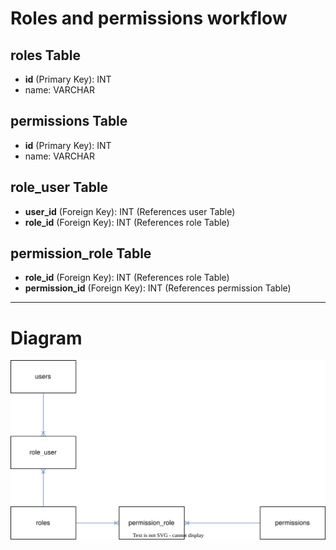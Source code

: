 # Roles and permissions workflow

## roles Table

- **id** (Primary Key): INT
- name: VARCHAR

## permissions Table

- **id** (Primary Key): INT
- name: VARCHAR

## role_user Table

- **user_id** (Foreign Key): INT (References user Table)
- **role_id** (Foreign Key): INT (References role Table)

## permission_role Table

- **role_id** (Foreign Key): INT (References role Table)
- **permission_id** (Foreign Key): INT (References permission Table)

---

# Diagram

![Alt text here](roles-and-permissions.svg)

